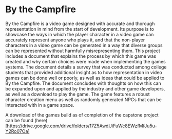 # By the Campfire

By the Campfire is a video game designed with accurate and thorough representation in mind from the start of development. Its purpose is to showcase the ways in which the player character in a video game can accurately represent anyone who plays it, and that the non-player characters in a video game can be generated in a way that diverse groups can be represented without harmfully misrepresenting them. This project includes a document that explains the process by which this game was created and why certain choices were made when implementing the games systems. The document details a survey that was conducted among college students that provided additional insight as to how representation in video games can be done well or poorly, as well as ideas that could be applied to By the Campfire. The document concludes with thoughts on how this can be expanded upon and applied by the industry and other game developers, as well as a download to play the game. The game features a robust character creation menu as well as randomly generated NPCs that can be interacted with in a game space.

A download of the games build as of completion of the capstone project can be found (here)[https://drive.google.com/drive/folders/17Z5AwdUiFuWc8EWzfMfJu5u-Y2Ro07Oa]
